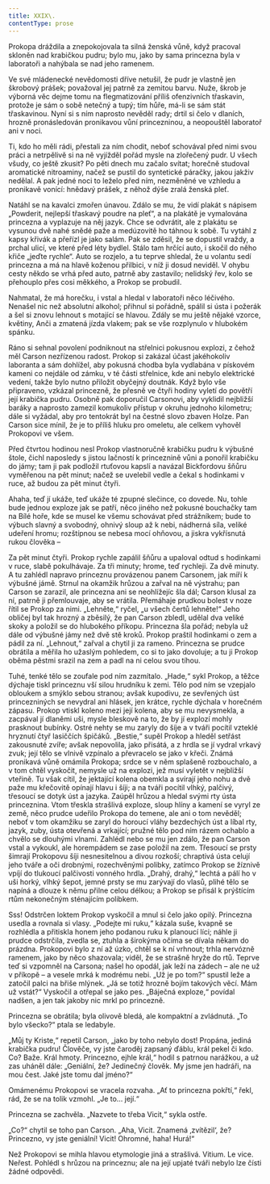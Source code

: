 ```yaml
---
title: XXIX\.
contentType: prose
---
```


<section>

Prokopa dráždila a znepokojovala ta silná ženská vůně, když pracoval skloněn nad krabičkou pudru; bylo mu, jako by sama princezna byla v laboratoři a nahýbala se nad jeho ramenem.

Ve své mládenecké nevědomosti dříve netušil, že pudr je vlastně jen škrobový prášek; považoval jej patrně za zemitou barvu. Nuže, škrob je výborná věc dejme tomu na flegmatizování příliš ofenzivních třaskavin, protože je sám o sobě netečný a tupý; tím hůře, má-li se sám stát třaskavinou. Nyní si s ním naprosto nevěděl rady; drtil si čelo v dlaních, hrozně pronásledován pronikavou vůní princezninou, a neopouštěl laboratoř ani v noci.

Ti, kdo ho měli rádi, přestali za ním chodit, neboť schovával před nimi svou práci a netrpělivě si na ně vyjížděl pořád mysle na zlořečený pudr. U všech všudy, co ještě zkusit? Po pěti dnech mu začalo svítat; horečně studoval aromatické nitroaminy, načež se pustil do syntetické páračky, jakou jakživ nedělal. A pak jedné noci to leželo před ním, nezměněné ve vzhledu a pronikavě vonící: hnědavý prášek, z něhož dýše zralá ženská pleť.

Natáhl se na kavalci zmořen únavou. Zdálo se mu, že vidí plakát s nápisem „Powderit, nejlepší třaskavý poudre na pleť“, a na plakátě je vymalována princezna a vyplazuje na něj jazyk. Chce se odvrátit, ale z plakátu se vysunou dvě nahé snědé paže a medúzovitě ho táhnou k sobě. Tu vytáhl z kapsy křivák a přeřízl je jako salám. Pak se zděsil, že se dopustil vraždy, a prchal ulicí, ve které před léty bydlel. Stálo tam hrčící auto, i skočil do něho křiče „jeďte rychle“. Auto se rozjelo, a tu teprve shledal, že u volantu sedí princezna a má na hlavě koženou přilbici, v níž ji dosud neviděl. V ohybu cesty někdo se vrhá před auto, patrně aby zastavilo; nelidský řev, kolo se přehouplo přes cosi měkkého, a Prokop se probudil.

Nahmatal, že má horečku, i vstal a hledal v laboratoři něco léčivého. Nenašel nic než absolutní alkohol; přihnul si pořádně, spálil si ústa i požerák a šel si znovu lehnout s motající se hlavou. Zdály se mu ještě nějaké vzorce, květiny, Anči a zmatená jízda vlakem; pak se vše rozplynulo v hlubokém spánku.

Ráno si sehnal povolení podniknout na střelnici pokusnou explozi, z čehož měl Carson nezřízenou radost. Prokop si zakázal účast jakéhokoliv laboranta a sám dohlížel, aby pokusná chodba byla vydlabána v pískovém kameni co nejdále od zámku, v té části střelnice, kde ani nebylo elektrické vedení, takže bylo nutno přiložit obyčejný doutnák. Když bylo vše připraveno, vzkázal princezně, že přesně ve čtyři hodiny vyletí do povětří její krabička pudru. Osobně pak doporučil Carsonovi, aby vyklidil nejbližší baráky a naprosto zamezil komukoliv přístup v okruhu jednoho kilometru; dále si vyžádal, aby pro tentokrát byl na čestné slovo zbaven Holze. Pan Carson sice mínil, že je to příliš hluku pro omeletu, ale celkem vyhověl Prokopovi ve všem.

Před čtvrtou hodinou nesl Prokop vlastnoručně krabičku pudru k výbušné štole, čichl naposledy s jistou lačností k princeznině vůni a ponořil krabičku do jámy; tam ji pak podložil rtuťovou kapslí a navázal Bickfordovu šňůru vyměřenou na pět minut; načež se uvelebil vedle a čekal s hodinkami v ruce, až budou za pět minut čtyři.

Ahaha, teď jí ukáže, teď ukáže té zpupné slečince, co dovede. Nu, tohle bude jednou exploze jak se patří, něco jiného než pokusné bouchačky tam na Bílé hoře, kde se musel ke všemu schovávat před strážníkem; bude to výbuch slavný a svobodný, ohnivý sloup až k nebi, nádherná síla, veliké udeření hromu; rozštípnou se nebesa mocí ohňovou, a jiskra vykřísnutá rukou člověka –

Za pět minut čtyři. Prokop rychle zapálil šňůru a upaloval odtud s hodinkami v ruce, slabě pokulhávaje. Za tři minuty; hrome, teď rychleji. Za dvě minuty. A tu zahlédl napravo princeznu provázenou panem Carsonem, jak míří k výbušné jámě. Strnul na okamžik hrůzou a zařval na ně výstrahu; pan Carson se zarazil, ale princezna ani se neohlížejíc šla dál; Carson klusal za ní, patrně ji přemlouvaje, aby se vrátila. Přemáhaje prudkou bolest v noze řítil se Prokop za nimi. „Lehněte,“ ryčel, „u všech čertů lehněte!“ Jeho obličej byl tak hrozný a zběsilý, že pan Carson zbledl, udělal dva veliké skoky a položil se do hlubokého příkopu. Princezna šla pořád; nebyla už dále od výbušné jámy než dvě stě kroků. Prokop praštil hodinkami o zem a pádil za ní. „Lehnout,“ zařval a chytil ji za rameno. Princezna se prudce obrátila a měřila ho užaslým pohledem, co si to jako dovoluje; a tu ji Prokop oběma pěstmi srazil na zem a padl na ni celou svou tíhou.

Tuhé, tenké tělo se zoufale pod ním zazmítalo. „Hade,“ sykl Prokop, a těžce dýchaje tiskl princeznu vší silou hrudníku k zemi. Tělo pod ním se vzepjalo obloukem a smýklo sebou stranou; avšak kupodivu, ze sevřených úst princezniných se nevydral ani hlásek, jen krátce, rychle dýchala v horečném zápasu. Prokop vtiskl koleno mezi její kolena, aby se mu nevysmekla, a zacpával jí dlaněmi uši, mysle bleskově na to, že by jí explozí mohly prasknout bubínky. Ostré nehty se mu zaryly do šíje a v tváři pocítil vzteklé hryznutí čtyř lasiččích špičáků. „Bestie,“ supěl Prokop a hleděl setřást zakousnuté zvíře; avšak nepovolila, jako přisátá, a z hrdla se jí vydral vrkavý zvuk; její tělo se vlnivě vzpínalo a převracelo se jako v křeči. Známá pronikavá vůně omámila Prokopa; srdce se v něm splašeně rozbouchalo, a v tom chtěl vyskočit, nemysle už na explozi, jež musí vyletět v nejbližší vteřině. Tu však cítil, že jektající kolena obemkla a svírají jeho nohu a dvě paže mu křečovitě opínají hlavu i šíji; a na tváři pocítil vlhký, palčivý, třesoucí se dotyk úst a jazyka. Zaúpěl hrůzou a hledal svými rty ústa princeznina. Vtom třeskla strašlivá exploze, sloup hlíny a kamení se vyryl ze země, něco prudce udeřilo Prokopa do temene, ale ani o tom nevěděl; neboť v tom okamžiku se zaryl do horoucí vláhy bezdechých úst a líbal rty, jazyk, zuby, ústa otevřená a vrkající; pružné tělo pod ním rázem ochablo a chvělo se dlouhými vlnami. Zahlédl nebo se mu jen zdálo, že pan Carson vstal a vykoukl, ale horempádem se zase položil na zem. Třesoucí se prsty šimrají Prokopovu šíji nesnesitelnou a divou rozkoší; chraptivá ústa celují jeho tváře a oči drobnými, rozechvěnými polibky, zatímco Prokop se žíznivě vpíjí do tlukoucí palčivosti vonného hrdla. „Drahý, drahý,“ lechtá a pálí ho v uši horký, vlhký šepot, jemné prsty se mu zarývají do vlasů, plihé tělo se napíná a dlouze k němu přilne celou délkou; a Prokop se přisál k prýštícím rtům nekonečným sténajícím polibkem.

Sss! Odstrčen loktem Prokop vyskočil a mnul si čelo jako opilý. Princezna usedla a rovnala si vlasy. „Podejte mi ruku,“ kázala suše, kvapně se rozhlédla a přitiskla honem jeho podanou ruku k planoucí líci; náhle ji prudce odstrčila, zvedla se, ztuhla a širokýma očima se dívala někam do prázdna. Prokopovi bylo z ní až úzko, chtěl se k ní vrhnout; trhla nervózně ramenem, jako by něco shazovala; viděl, že se strašně hryže do rtů. Teprve teď si vzpomněl na Carsona; našel ho opodál, jak leží na zádech – ale ne už v příkopě – a vesele mrká k modrému nebi. „Už je po tom?“ spustil leže a zatočil palci na břiše mlýnek. „Já se totiž hrozně bojím takových věcí. Mám už vstát?“ Vyskočil a otřepal se jako pes. „Báječná exploze,“ povídal nadšen, a jen tak jakoby nic mrkl po princezně.

Princezna se obrátila; byla olivově bledá, ale kompaktní a zvládnutá. „To bylo všecko?“ ptala se ledabyle.

„Můj ty Kriste,“ repetil Carson, „jako by toho nebylo dost! Propána, jediná krabička pudru! Člověče, vy jste čaroděj zapsaný ďáblu, král pekel či kdo. Co? Baže. Král hmoty. Princezno, ejhle král,“ hodil s patrnou narážkou, a už zas uháněl dále: „Geniální, že? Jedinečný člověk. My jsme jen hadráři, na mou čest. Jaké jste tomu dal jméno?“

Omámenému Prokopovi se vracela rozvaha. „Ať to princezna pokřtí,“ řekl, rád, že se na tolik vzmohl. „Je to… její.“

Princezna se zachvěla. „Nazvete to třeba Vicit,“ sykla ostře.

„Co?“ chytil se toho pan Carson. „Aha, Vicit. Znamená ‚zvítězil‘, že? Princezno, vy jste geniální! Vicit! Ohromné, haha! Hurá!“

Než Prokopovi se mihla hlavou etymologie jiná a strašlivá. Vitium. Le vice. Neřest. Pohlédl s hrůzou na princeznu; ale na její upjaté tváři nebylo lze čísti žádné odpovědi.

</section>
